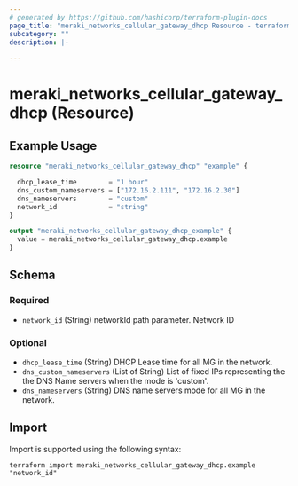 ```yaml
---
# generated by https://github.com/hashicorp/terraform-plugin-docs
page_title: "meraki_networks_cellular_gateway_dhcp Resource - terraform-provider-meraki"
subcategory: ""
description: |-
  
---
```


# meraki_networks_cellular_gateway_dhcp (Resource)



## Example Usage

```terraform
resource "meraki_networks_cellular_gateway_dhcp" "example" {

  dhcp_lease_time        = "1 hour"
  dns_custom_nameservers = ["172.16.2.111", "172.16.2.30"]
  dns_nameservers        = "custom"
  network_id             = "string"
}

output "meraki_networks_cellular_gateway_dhcp_example" {
  value = meraki_networks_cellular_gateway_dhcp.example
}
```

<!-- schema generated by tfplugindocs -->
## Schema

### Required

- `network_id` (String) networkId path parameter. Network ID

### Optional

- `dhcp_lease_time` (String) DHCP Lease time for all MG in the network.
- `dns_custom_nameservers` (List of String) List of fixed IPs representing the the DNS Name servers when the mode is 'custom'.
- `dns_nameservers` (String) DNS name servers mode for all MG in the network.

## Import

Import is supported using the following syntax:

```shell
terraform import meraki_networks_cellular_gateway_dhcp.example "network_id"
```
